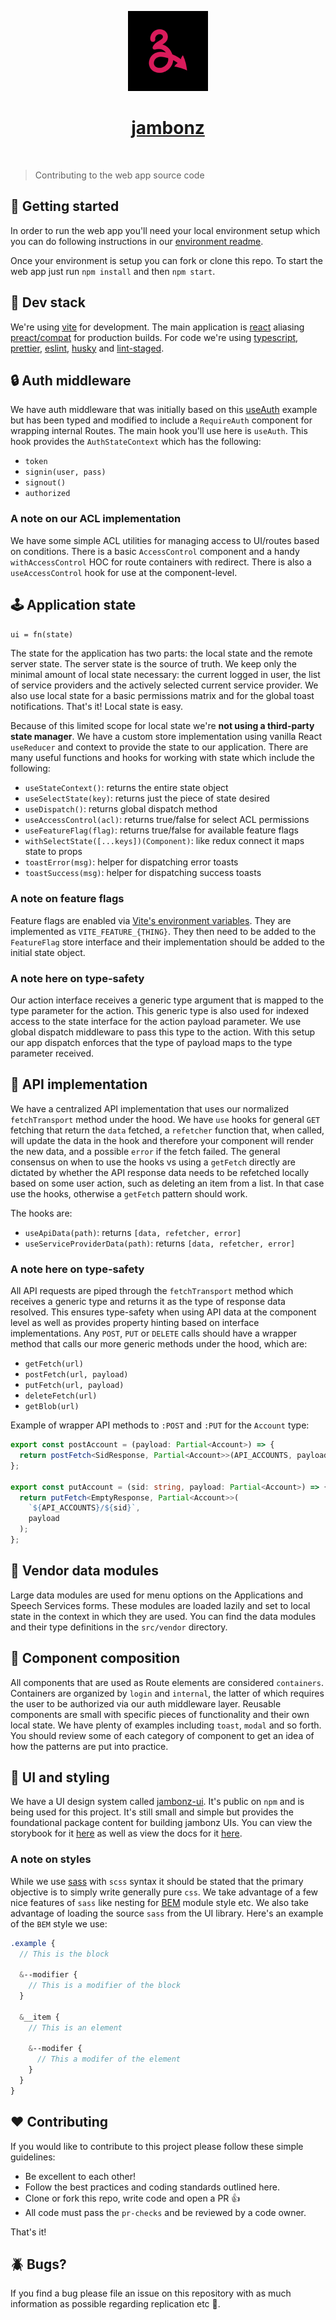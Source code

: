 <p align="center">
  <a href="https://jambonz.org">
    <img src="../public/icon192.png" height="128">
    <h1 align="center">jambonz</h1>
  </a>
</p>

<p align="center">
  <a aria-label="GitHub CI" href="https://github.com/jambonz/jambonz-webapp/actions/workflows/main.yml">
    <img alt="" src="https://github.com/jambonz/jambonz-webapp/actions/workflows/main.yml/badge.svg">
  </a>
</p>

> Contributing to the web app source code

## :rocket: Getting started

In order to run the web app you'll need your local environment setup which you can do
following instructions in our [environment readme](./environment.md).

Once your environment is setup you can fork or clone this repo. To start the web app
just run `npm install` and then `npm start`.

## :pancakes: Dev stack

We're using [vite](https://vitejs.dev/) for development.
The main application is [react](https://reactjs.org/docs/getting-started.html)
aliasing [preact/compat](https://preactjs.com/guide/v10/switching-to-preact#setting-up-compat)
for production builds. For code we're using [typescript](https://www.typescriptlang.org/),
[prettier](https://prettier.io/), [eslint](https://eslint.org/),
[husky](https://typicode.github.io/husky/#/)
and [lint-staged](https://www.npmjs.com/package/lint-staged).

## :lock: Auth middleware

We have auth middleware that was initially based on this [useAuth](https://usehooks.com/useAuth/)
example but has been typed and modified to include a `RequireAuth` component for wrapping internal Routes.
The main hook you'll use here is `useAuth`. This hook provides the `AuthStateContext` which has the
following:

- `token`
- `signin(user, pass)`
- `signout()`
- `authorized`

### A note on our ACL implementation

We have some simple ACL utilities for managing access to UI/routes based on conditions.
There is a basic `AccessControl` component and a handy `withAccessControl`
HOC for route containers with redirect. There is also a `useAccessControl` hook for
use at the component-level.

## :joystick: Application state

`ui = fn(state)`

The state for the application has two parts: the local state and the remote server state.
The server state is the source of truth. We keep only the minimal amount of local state
necessary: the current logged in user, the list of service providers and the actively selected
current service provider. We also use local state for a basic permissions matrix and for the
global toast notifications. That's it! Local state is easy.

Because of this limited scope for local state we're **not using a third-party state manager**.
We have a custom store implementation using vanilla React `useReducer` and context to provide
the state to our application. There are many useful functions and hooks for working with state
which include the following:

- `useStateContext()`: returns the entire state object
- `useSelectState(key)`: returns just the piece of state desired
- `useDispatch()`: returns global dispatch method
- `useAccessControl(acl)`: returns true/false for select ACL permissions
- `useFeatureFlag(flag)`: returns true/false for available feature flags
- `withSelectState([...keys])(Component)`: like redux connect it maps state to props
- `toastError(msg)`: helper for dispatching error toasts
- `toastSuccess(msg)`: helper for dispatching success toasts

### A note on feature flags

Feature flags are enabled via [Vite's environment variables](https://vitejs.dev/guide/env-and-mode.html#env-files).
They are implemented as `VITE_FEATURE_{THING}`. They then need to be added to
the `FeatureFlag` store interface and their implementation should be added to the initial
state object.

### A note here on type-safety

Our action interface receives a generic type argument that is mapped to the type
parameter for the action. This generic type is also used for indexed access to the
state interface for the action payload parameter. We use global dispatch middleware
to pass this type to the action. With this setup our app dispatch enforces that the
type of payload maps to the type parameter received.

## :wales: API implementation

We have a centralized API implementation that uses our normalized `fetchTransport` method
under the hood. We have `use` hooks for general `GET` fetching that return the `data` fetched,
a `refetcher` function that, when called, will update the data in the hook and therefore your
component will render the new data, and a possible `error` if the fetch failed. The general
consensus on when to use the hooks vs using a `getFetch` directly are dictated by whether the
API response data needs to be refetched locally based on some user action, such as deleting
an item from a list. In that case use the hooks, otherwise a `getFetch` pattern should work.

The hooks are:

- `useApiData(path)`: returns `[data, refetcher, error]`
- `useServiceProviderData(path)`: returns `[data, refetcher, error]`

### A note here on type-safety

All API requests are piped through the `fetchTransport` method which receives a generic type
and returns it as the type of response data resolved. This ensures type-safety when using API
data at the component level as well as provides property hinting based on interface implementations.
Any `POST`, `PUT` or `DELETE` calls should have a wrapper method that calls our more generic methods
under the hood, which are:

- `getFetch(url)`
- `postFetch(url, payload)`
- `putFetch(url, payload)`
- `deleteFetch(url)`
- `getBlob(url)`

Example of wrapper API methods to `:POST` and `:PUT` for the `Account` type:

```ts
export const postAccount = (payload: Partial<Account>) => {
  return postFetch<SidResponse, Partial<Account>>(API_ACCOUNTS, payload);
};

export const putAccount = (sid: string, payload: Partial<Account>) => {
  return putFetch<EmptyResponse, Partial<Account>>(
    `${API_ACCOUNTS}/${sid}`,
    payload
  );
};
```

## :file_folder: Vendor data modules

Large data modules are used for menu options on the Applications and Speech Services
forms. These modules are loaded lazily and set to local state in the context in which
they are used. You can find the data modules and their type definitions in the `src/vendor`
directory.

## :sunrise: Component composition

All components that are used as Route elements are considered `containers`.
Containers are organized by `login` and `internal`, the latter of which requires
the user to be authorized via our auth middleware layer. Reusable components are
small with specific pieces of functionality and their own local state. We have
plenty of examples including `toast`, `modal` and so forth. You should review some
of each category of component to get an idea of how the patterns are put into practice.

## :art: UI and styling

We have a UI design system called [jambonz-ui](https://github.com/jambonz/jambonz-ui).
It's public on `npm` and is being used for this project. It's still small and simple
but provides the foundational package content for building jambonz UIs. You can view
the storybook for it [here](https://jambonz-ui.vercel.app/) as well as view the docs
for it [here](https://www.jambonz.org/docs/jambonz-ui/).

### A note on styles

While we use [sass](https://sass-lang.com/) with `scss` syntax it should be stated that the
primary objective is to simply write generally pure `css`. We take advantage of a few nice
features of `sass` like nesting for [BEM](http://getbem.com/naming/) module style etc. We
also take advantage of loading the source `sass` from the UI library. Here's an example of
the `BEM` style we use:

```scss
.example {
  // This is the block

  &--modifier {
    // This is a modifier of the block
  }

  &__item {
    // This is an element

    &--modifer {
      // This a modifer of the element
    }
  }
}
```

## :heart: Contributing

If you would like to contribute to this project please follow these simple guidelines:

- Be excellent to each other!
- Follow the best practices and coding standards outlined here.
- Clone or fork this repo, write code and open a PR :+1:
- All code must pass the `pr-checks` and be reviewed by a code owner.

That's it!

## :beetle: Bugs?

If you find a bug please file an issue on this repository with as much information as
possible regarding replication etc :pray:.
